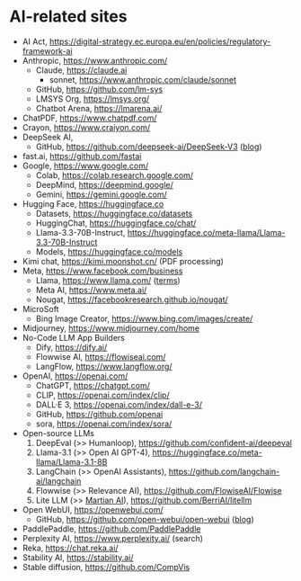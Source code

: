 # AI-related sites

- AI Act, <https://digital-strategy.ec.europa.eu/en/policies/regulatory-framework-ai>
- Anthropic, <https://www.anthropic.com/>
    - Claude, <https://claude.ai>
        - sonnet, <https://www.anthropic.com/claude/sonnet>
    - GitHub, <https://github.com/lm-sys>
    - LMSYS Org, <https://lmsys.org/>
    - Chatbot Arena, <https://lmarena.ai/>
- ChatPDF, <https://www.chatpdf.com/>
- Crayon, <https://www.craiyon.com/>
- DeepSeek AI,
    - GitHub, <https://github.com/deepseek-ai/DeepSeek-V3> ([blog](https://venturebeat.com/ai/deepseek-v3-ultra-large-open-source-ai-outperforms-llama-and-qwen-on-launch/))
- fast.ai, <https://github.com/fastai>
- Google, <https://www.google.com/>
    - Colab, <https://colab.research.google.com/>
    - DeepMind, <https://deepmind.google/>
    - Gemini, <https://gemini.google.com/>
- Hugging Face, <https://huggingface.co>
    - Datasets, <https://huggingface.co/datasets>
    - HuggingChat, <https://huggingface.co/chat/>
    - Llama-3.3-70B-Instruct, <https://huggingface.co/meta-llama/Llama-3.3-70B-Instruct>
    - Models, <https://huggingface.co/models>
- Kimi chat, <https://kimi.moonshot.cn/> (PDF processing)
- Meta, <https://www.facebook.com/business>
    - Llama, <https://www.llama.com/> ([terms](https://ai.meta.com/llama/license/))
    - Meta AI, <https://www.meta.ai/>
    - Nougat, <https://facebookresearch.github.io/nougat/>
- MicroSoft
    - Bing Image Creator, <https://www.bing.com/images/create/>
- Midjourney, <https://www.midjourney.com/home>
- No-Code LLM App Builders
    - Dify, <https://dify.ai/>
    - Flowwise AI, <https://flowiseai.com/>
    - LangFlow, <https://www.langflow.org/>
- OpenAI, <https://openai.com/>
    - ChatGPT, <https://chatgpt.com/>
    - CLIP, <https://openai.com/index/clip/>
    - DALL·E 3, <https://openai.com/index/dall-e-3/>
    - GitHub, <https://github.com/openai>
    - sora, <https://openai.com/index/sora/>
- Open-source LLMs
    1. DeepEval (>> Humanloop), <https://github.com/confident-ai/deepeval>
    2. Llama-3.1 (>> Open AI GPT-4), <https://huggingface.co/meta-llama/Llama-3.1-8B>
    3. LangChain (>> OpenAI Assistants), <https://github.com/langchain-ai/langchain>
    4. Flowwise (>> Relevance AI), <https://github.com/FlowiseAI/Flowise>
    5. Lite LLM (>> [Martian AI](https://withmartian.com/)), <https://github.com/BerriAI/litellm>
- Open WebUI, <https://openwebui.com/>
    - GitHub, <https://github.com/open-webui/open-webui> ([blog](https://simonwillison.net/2024/Dec/27/open-webui/))
- PaddlePaddle, <https://github.com/PaddlePaddle>
- Perplexity AI, <https://www.perplexity.ai/> (search)
- Reka, <https://chat.reka.ai/>
- Stability AI, <https://stability.ai/>
- Stable diffusion, <https://github.com/CompVis>
